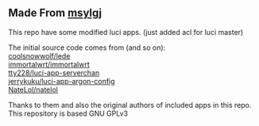 ## Made From [msylgj](https://github.com/msylgj)
This repo have some modified luci apps. (just added acl for luci master)

The initial source code comes from (and so on):  
[coolsnowwolf/lede](https://github.com/coolsnowwolf/lede)  
[immortalwrt/immortalwrt](https://github.com/immortalwrt/immortalwrt)  
[tty228/luci-app-serverchan](https://github.com/tty228/luci-app-serverchan)  
[jerrykuku/luci-app-argon-config](https://github.com/jerrykuku/luci-app-argon-config)  
[NateLol/natelol](https://github.com/NateLol/natelol)

Thanks to them and also the original authors of included apps in this repo.
This repository is based GNU GPLv3
